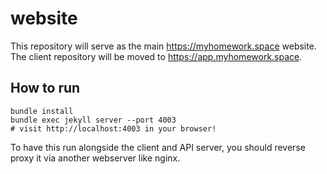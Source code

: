 # website
This repository will serve as the main https://myhomework.space website. The client repository will be moved to https://app.myhomework.space.

## How to run
```shell
bundle install
bundle exec jekyll server --port 4003
# visit http://localhost:4003 in your browser!
```
To have this run alongside the client and API server, you should reverse proxy it via another webserver like nginx.